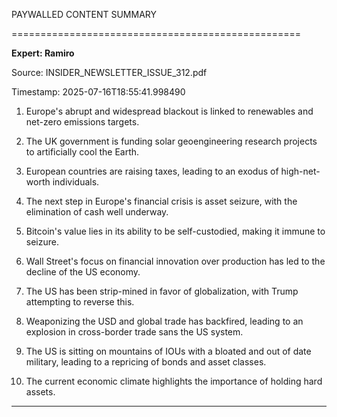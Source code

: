 PAYWALLED CONTENT SUMMARY

==================================================



**Expert: Ramiro**

Source: INSIDER_NEWSLETTER_ISSUE_312.pdf

Timestamp: 2025-07-16T18:55:41.998490



1. Europe's abrupt and widespread blackout is linked to renewables and net-zero emissions targets.

2. The UK government is funding solar geoengineering research projects to artificially cool the Earth.

3. European countries are raising taxes, leading to an exodus of high-net-worth individuals.

4. The next step in Europe's financial crisis is asset seizure, with the elimination of cash well underway.

5. Bitcoin's value lies in its ability to be self-custodied, making it immune to seizure.

6. Wall Street's focus on financial innovation over production has led to the decline of the US economy.

7. The US has been strip-mined in favor of globalization, with Trump attempting to reverse this.

8. Weaponizing the USD and global trade has backfired, leading to an explosion in cross-border trade sans the US system.

9. The US is sitting on mountains of IOUs with a bloated and out of date military, leading to a repricing of bonds and asset classes.

10. The current economic climate highlights the importance of holding hard assets.



------------------------------



